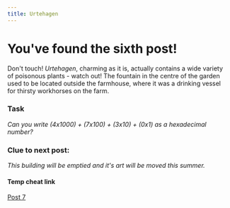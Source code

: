 ```yaml
---
title: Urtehagen
---
```


#  You've found the sixth post!

Don't touch! _Urtehagen_, charming as it is, actually contains a wide variety of poisonous plants - watch out! The fountain in the centre of the garden used to be located outside the farmhouse, where it was a drinking vessel for thirsty workhorses on the farm.

### Task

_Can you write (4x1000) + (7x100) + (3x10) + (0x1) as a hexadecimal number?_

### Clue to next post:

_This building will be emptied and it's art will be moved this summer._

#### Temp cheat link
[Post 7](https://martiaos.github.io/47616d6c654d756e63684d757365756d/)
